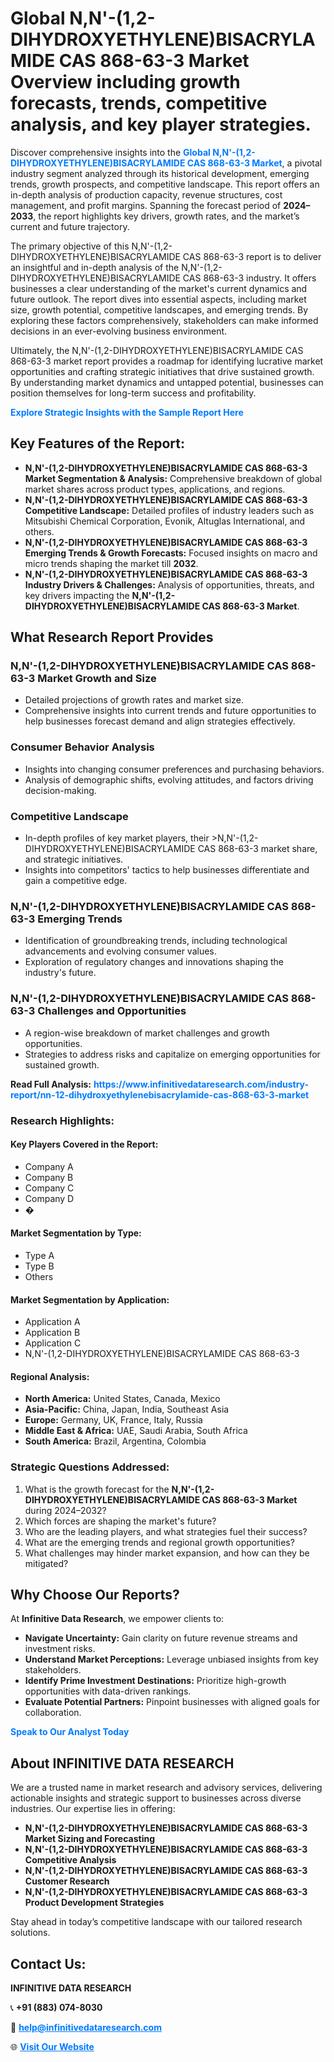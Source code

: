 <h1>Global N,N'-(1,2-DIHYDROXYETHYLENE)BISACRYLAMIDE CAS 868-63-3 Market Overview including growth forecasts, trends, competitive analysis, and key player strategies.</h1>
<p>
Discover comprehensive insights into the 
<a href="https://www.infinitivedataresearch.com/industry-report/nn-12-dihydroxyethylenebisacrylamide-cas-868-63-3-market" rel="dofollow" style="color: #007BFF; text-decoration: none;"><strong>Global N,N'-(1,2-DIHYDROXYETHYLENE)BISACRYLAMIDE CAS 868-63-3 Market</strong></a>, a pivotal industry segment analyzed through its historical development, emerging trends, growth prospects, and competitive landscape. This report offers an in-depth analysis of production capacity, revenue structures, cost management, and profit margins. Spanning the forecast period of <strong>2024–2033</strong>, the report highlights key drivers, growth rates, and the market’s current and future trajectory.
</p>
<p>
The primary objective of this N,N'-(1,2-DIHYDROXYETHYLENE)BISACRYLAMIDE CAS 868-63-3 report is to deliver an insightful and in-depth analysis of the N,N'-(1,2-DIHYDROXYETHYLENE)BISACRYLAMIDE CAS 868-63-3 industry. It offers businesses a clear understanding of the market's current dynamics and future outlook. The report dives into essential aspects, including market size, growth potential, competitive landscapes, and emerging trends. By exploring these factors comprehensively, stakeholders can make informed decisions in an ever-evolving business environment.
</p>
<p>
Ultimately, the N,N'-(1,2-DIHYDROXYETHYLENE)BISACRYLAMIDE CAS 868-63-3 market report provides a roadmap for identifying lucrative market opportunities and crafting strategic initiatives that drive sustained growth. By understanding market dynamics and untapped potential, businesses can position themselves for long-term success and profitability.
</p>
<p>
<a href="https://www.infinitivedataresearch.com/request-sample/reportId=102867" style="color: #007BFF; text-decoration: none;"><strong>Explore Strategic Insights with the Sample Report Here</strong></a>
</p>

<h2>Key Features of the Report:</h2>
<ul>
<li><strong>N,N'-(1,2-DIHYDROXYETHYLENE)BISACRYLAMIDE CAS 868-63-3 Market Segmentation & Analysis:</strong> Comprehensive breakdown of global market shares across product types, applications, and regions.</li>
<li><strong>N,N'-(1,2-DIHYDROXYETHYLENE)BISACRYLAMIDE CAS 868-63-3 Competitive Landscape:</strong> Detailed profiles of industry leaders such as Mitsubishi Chemical Corporation, Evonik, Altuglas International, and others.</li>
<li><strong>N,N'-(1,2-DIHYDROXYETHYLENE)BISACRYLAMIDE CAS 868-63-3 Emerging Trends & Growth Forecasts:</strong> Focused insights on macro and micro trends shaping the market till <strong>2032</strong>.</li>
<li><strong>N,N'-(1,2-DIHYDROXYETHYLENE)BISACRYLAMIDE CAS 868-63-3 Industry Drivers & Challenges:</strong> Analysis of opportunities, threats, and key drivers impacting the <strong>N,N'-(1,2-DIHYDROXYETHYLENE)BISACRYLAMIDE CAS 868-63-3 Market</strong>.</li>
</ul>

<h2>What Research Report Provides</h2>
<h3>N,N'-(1,2-DIHYDROXYETHYLENE)BISACRYLAMIDE CAS 868-63-3 Market Growth and Size</h3>
<ul>
<li>Detailed projections of growth rates and market size.</li>
<li>Comprehensive insights into current trends and future opportunities to help businesses forecast demand and align strategies effectively.</li>
</ul>

<h3>Consumer Behavior Analysis</h3>
<ul>
<li>Insights into changing consumer preferences and purchasing behaviors.</li>
<li>Analysis of demographic shifts, evolving attitudes, and factors driving decision-making.</li>
</ul>

<h3>Competitive Landscape</h3>
<ul>
<li>In-depth profiles of key market players, their >N,N'-(1,2-DIHYDROXYETHYLENE)BISACRYLAMIDE CAS 868-63-3 market share, and strategic initiatives.</li>
<li>Insights into competitors' tactics to help businesses differentiate and gain a competitive edge.</li>
</ul>

<h3>N,N'-(1,2-DIHYDROXYETHYLENE)BISACRYLAMIDE CAS 868-63-3 Emerging Trends</h3>
<ul>
<li>Identification of groundbreaking trends, including technological advancements and evolving consumer values.</li>
<li>Exploration of regulatory changes and innovations shaping the industry's future.</li>
</ul>

<h3>N,N'-(1,2-DIHYDROXYETHYLENE)BISACRYLAMIDE CAS 868-63-3 Challenges and Opportunities</h3>
<ul>
<li>A region-wise breakdown of market challenges and growth opportunities.</li>
<li>Strategies to address risks and capitalize on emerging opportunities for sustained growth.</li>
</ul>
<p><strong>Read Full Analysis:</strong> <a href="https://www.infinitivedataresearch.com/industry-report/nn-12-dihydroxyethylenebisacrylamide-cas-868-63-3-market" rel="dofollow" style="color: #007BFF; text-decoration: none;"><strong>https://www.infinitivedataresearch.com/industry-report/nn-12-dihydroxyethylenebisacrylamide-cas-868-63-3-market</strong></a></p>
<h3>Research Highlights:</h3>
<h4>Key Players Covered in the Report:</h4>
<ul><li>Company A</li><li>Company B</li><li>Company C</li><li>Company D</li><li>�</li></ul>
<h4>Market Segmentation by Type:</h4>
<ul><li>Type A</li><li>Type B</li><li>Others</li></ul>
<h4>Market Segmentation by Application:</h4>
<ul><li>Application A</li><li>Application B</li><li>Application C</li><li>N,N&#039;-(1,2-DIHYDROXYETHYLENE)BISACRYLAMIDE CAS 868-63-3</li></ul>

<h4>Regional Analysis:</h4>
<ul>
<li><strong>North America:</strong> United States, Canada, Mexico</li>
<li><strong>Asia-Pacific:</strong> China, Japan, India, Southeast Asia</li>
<li><strong>Europe:</strong> Germany, UK, France, Italy, Russia</li>
<li><strong>Middle East & Africa:</strong> UAE, Saudi Arabia, South Africa</li>
<li><strong>South America:</strong> Brazil, Argentina, Colombia</li>
</ul>

<h3>Strategic Questions Addressed:</h3>
<ol>
<li>What is the growth forecast for the <strong>N,N'-(1,2-DIHYDROXYETHYLENE)BISACRYLAMIDE CAS 868-63-3 Market</strong> during 2024–2032?</li>
<li>Which forces are shaping the market's future?</li>
<li>Who are the leading players, and what strategies fuel their success?</li>
<li>What are the emerging trends and regional growth opportunities?</li>
<li>What challenges may hinder market expansion, and how can they be mitigated?</li>
</ol>

<h2>Why Choose Our Reports?</h2>
<p>At <strong>Infinitive Data Research</strong>, we empower clients to:</p>
<ul>
<li><strong>Navigate Uncertainty:</strong> Gain clarity on future revenue streams and investment risks.</li>
<li><strong>Understand Market Perceptions:</strong> Leverage unbiased insights from key stakeholders.</li>
<li><strong>Identify Prime Investment Destinations:</strong> Prioritize high-growth opportunities with data-driven rankings.</li>
<li><strong>Evaluate Potential Partners:</strong> Pinpoint businesses with aligned goals for collaboration.</li>
</ul>
<p><a href="https://www.infinitivedataresearch.com/industry-report/nn-12-dihydroxyethylenebisacrylamide-cas-868-63-3-market" rel="dofollow" style="color: #007BFF; text-decoration: none;"><strong>Speak to Our Analyst Today</strong></a></p>

<h2>About INFINITIVE DATA RESEARCH</h2>
<p>We are a trusted name in market research and advisory services, delivering actionable insights and strategic support to businesses across diverse industries. Our expertise lies in offering:</p>
<ul>
<li><strong>N,N'-(1,2-DIHYDROXYETHYLENE)BISACRYLAMIDE CAS 868-63-3 Market Sizing and Forecasting</strong></li>
<li><strong>N,N'-(1,2-DIHYDROXYETHYLENE)BISACRYLAMIDE CAS 868-63-3 Competitive Analysis</strong></li>
<li><strong>N,N'-(1,2-DIHYDROXYETHYLENE)BISACRYLAMIDE CAS 868-63-3 Customer Research</strong></li>
<li><strong>N,N'-(1,2-DIHYDROXYETHYLENE)BISACRYLAMIDE CAS 868-63-3 Product Development Strategies</strong></li>
</ul>
<p>Stay ahead in today’s competitive landscape with our tailored research solutions.</p>

<h2>Contact Us:</h2>
<p><strong>INFINITIVE DATA RESEARCH</strong></p>
<p>📞 <strong>+91 (883) 074-8030</strong></p>
<p>📧 <strong><a href="mailto:help@infinitivedataresearch.com" style="color: #007BFF;">help@infinitivedataresearch.com</a></strong></p>
<p>🌐 <strong><a href="https://www.infinitivedataresearch.com" rel="dofollow" style="color: #007BFF;">Visit Our Website</a></strong></p>